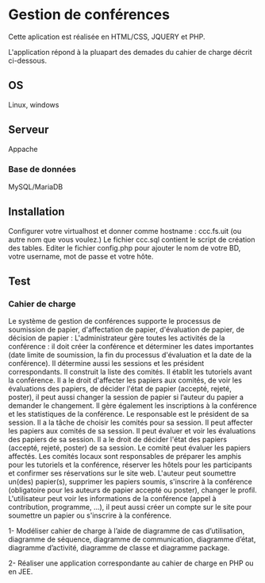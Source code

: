 # Gestion de conférences
Cette aplication est réalisée en HTML/CSS, JQUERY et PHP.

L'application répond à la pluapart des demades du cahier de charge décrit ci-dessous.

## OS 
Linux, windows

## Serveur
Appache 

### Base de données
MySQL/MariaDB

## Installation
Configurer votre virtualhost et donner comme hostname : ccc.fs.uit (ou autre nom que vous voulez.)
Le fichier ccc.sql contient le script de création des tables.
Editer le fichier config.php pour ajouter le nom de votre BD, votre username, mot de passe et votre hôte.

## Test




### Cahier de charge

Le système de gestion de conférences supporte le processus de soumission de papier, d'affectation de papier, d'évaluation de papier, de décision de papier : 
L'administrateur gère toutes les activités de la conférence : il doit créer la conférence et déterminer les dates importantes (date limite de soumission, la fin du processus d'évaluation et la date de la conférence). Il détermine aussi les sessions et les président correspondants. Il construit la liste des comités. Il établit les tutoriels avant la conférence. Il a le droit d'affecter les papiers aux comités, de voir les évaluations des papiers, de décider l'état de papier (accepté, rejeté, poster), il peut aussi changer la session de papier si l’auteur du papier a demander le changement. Il gère également les inscriptions à la conférence et les statistiques de la conférence. 
Le responsable est le président de sa session. Il a la tâche de choisir les comités pour sa session. 
Il peut affecter les papiers aux comités de sa session. Il peut évaluer et voir les évaluations des papiers de sa session. Il a le droit de décider l'état des papiers (accepté, rejeté, poster) de sa session. Le comité peut évaluer les papiers affectés. 
Les comités locaux sont responsables de préparer les amphis pour les tutoriels et la conférence, réserver les hôtels pour les participants et confirmer ses réservations sur le site web. L'auteur peut soumettre un(des) papier(s), supprimer les papiers soumis, s'inscrire à la conférence (obligatoire pour les auteurs de papier accepté ou poster), changer le profil.
L'utilisateur peut voir les informations de la conférence (appel à
contribution, programme, ...), il peut aussi créer un compte sur le site pour
soumettre un papier ou s'inscrire à la conférence.

1- Modéliser cahier de charge à l’aide de diagramme de cas d’utilisation,
diagramme de séquence, diagramme de communication, diagramme
d’état, diagramme d’activité, diagramme de classe et diagramme
package.

2- Réaliser une application correspondante au cahier de charge en PHP ou en JEE.
